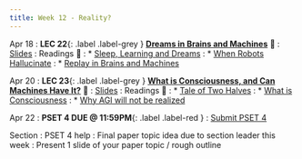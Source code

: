 ```yaml
---
title: Week 12 - Reality?
---
```


Apr 18
: **LEC 22**{: .label .label-grey } **[Dreams in Brains and Machines](https://harvard.hosted.panopto.com/Panopto/Pages/Viewer.aspx?id=ab967687-b04b-4c8b-92c2-ae2b016125a0)** 🎥 
  : [Slides](https://canvas.harvard.edu/files/14782115/download?download_frd=1)
: Readings 📖
: * [Sleep, Learning and Dreams](https://canvas.harvard.edu/files/14781104/download?download_frd=1) 
: * [When Robots Hallucinate](https://www.theatlantic.com/technology/archive/2015/09/robots-hallucinate-dream/403498/)
: * [Replay in Brains and Machines](https://www.deepmind.com/blog/replay-in-biological-and-artificial-neural-networks)

Apr 20
: **LEC 23**{: .label .label-grey } **[What is Consciousness, and Can Machines Have It?](https://harvard.hosted.panopto.com/Panopto/Pages/Viewer.aspx?id=ff37e80c-bc05-4552-a19f-ae2b016125b8)** 🎥 
  : [Slides](https://canvas.harvard.edu/files/14800405/download?download_frd=1)
: Readings 📖
: * [Tale of Two Halves](https://canvas.harvard.edu/files/14788558/download?download_frd=1)
: * [What is Consciousness](https://canvas.harvard.edu/files/14788557/download?download_frd=1)
: * [Why AGI will not be realized](https://canvas.harvard.edu/files/14814418/download?download_frd=1)

Apr 22
: **PSET 4 DUE @ 11:59PM**{: .label .label-red }
    : [Submit PSET 4](https://canvas.harvard.edu/courses/97916/assignments/532857)

Section
: PSET 4 help
: Final paper topic idea due to section leader this week
: Present 1 slide of your paper topic / rough outline
